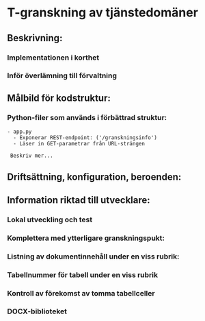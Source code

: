 # T-granskning av tjänstedomäner

## Beskrivning:

### Implementationen i korthet

### Inför överlämning till förvaltning

## Målbild för kodstruktur:

### Python-filer som används i förbättrad struktur:
```
- app.py
  - Exponerar REST-endpoint: ('/granskningsinfo')
  - Läser in GET-parametrar från URL-strängen
 
 Beskriv mer...
```

## Driftsättning, konfiguration, beroenden:

## Information riktad till utvecklare:

### Lokal utveckling och test

### Komplettera med ytterligare granskningspukt:

### Listning av dokumentinnehåll under en viss rubrik:

### Tabellnummer för tabell under en viss rubrik

### Kontroll av förekomst av tomma tabellceller

### DOCX-biblioteket